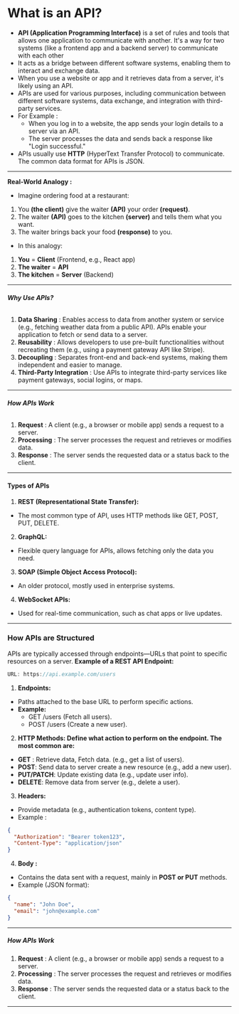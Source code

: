 # What is an API?

- **API (Application Programming Interface)** is a set of rules and tools that allows one application to communicate with another. It's a way for two systems (like a frontend app and a backend server) to communicate with each other
- It acts as a bridge between different software systems, enabling them to interact and exchange data.
- When you use a website or app and it retrieves data from a server, it's likely using an API.
- APIs are used for various purposes, including communication between different software systems, data exchange, and integration with third-party services.
- For Example :
  - When you log in to a website, the app sends your login details to a server via an API.
  - The server processes the data and sends back a response like "Login successful."
- APIs usually use **HTTP** (HyperText Transfer Protocol) to communicate. The common data format for APIs is JSON.

---

**Real-World Analogy :**

- Imagine ordering food at a restaurant:

1. You **(the client)** give the waiter **(API)** your order **(request)**.
2. The waiter **(API)** goes to the kitchen **(server)** and tells them what you want.
3. The waiter brings back your food **(response)** to you.

- In this analogy:

1. **You** = **Client** (Frontend, e.g., React app)
2. **The waiter** = **API**
3. **The kitchen** = **Server** (Backend)

---

###### **Why Use APIs?**

1. **Data Sharing** : Enables access to data from another system or service (e.g., fetching weather data from a public API). APIs enable your application to fetch or send data to a server.
2. **Reusability** : Allows developers to use pre-built functionalities without recreating them (e.g., using a payment gateway API like Stripe).
3. **Decoupling** : Separates front-end and back-end systems, making them independent and easier to manage.
4. **Third-Party Integration** : Use APIs to integrate third-party services like payment gateways, social logins, or maps.

---

###### **How APIs Work**

1. **Request** : A client (e.g., a browser or mobile app) sends a request to a server.
2. **Processing** : The server processes the request and retrieves or modifies data.
3. **Response** : The server sends the requested data or a status back to the client.

---

#### Types of APIs

1. **REST (Representational State Transfer):**
- The most common type of API, uses HTTP methods like GET, POST, PUT, DELETE.
2. **GraphQL:**
- Flexible query language for APIs, allows fetching only the data you need.
3. **SOAP (Simple Object Access Protocol):**
- An older protocol, mostly used in enterprise systems.
4. **WebSocket APIs:**
- Used for real-time communication, such as chat apps or live updates.

---

### How APIs are Structured
APIs are typically accessed through endpoints—URLs that point to specific resources on a server.
**Example of a REST API Endpoint:**
```jsx
URL: https://api.example.com/users
```

1. **Endpoints:**
- Paths attached to the base URL to perform specific actions.
- **Example:**
    - GET /users (Fetch all users).
    - POST /users (Create a new user).

2. **HTTP Methods: Define what action to perform on the endpoint. The most common are:**
- **GET** : Retrieve data, Fetch data. (e.g., get a list of users).
- **POST**: Send data to server create a new resource (e.g., add a new user).
- **PUT/PATCH**: Update existing data (e.g., update user info).
- **DELETE**: Remove data from server (e.g., delete a user).

3. **Headers:**
- Provide metadata (e.g., authentication tokens, content type).
- Example : 
```json
{
  "Authorization": "Bearer token123",
  "Content-Type": "application/json"
}
```
4. **Body :**
- Contains the data sent with a request, mainly in **POST or PUT** methods.
- Example (JSON format):
```json
{
  "name": "John Doe",
  "email": "john@example.com"
}
```
---

##### How APIs Work
1. **Request** : A client (e.g., a browser or mobile app) sends a request to a server.
2. **Processing** : The server processes the request and retrieves or modifies data.
3. **Response** : The server sends the requested data or a status back to the client.

---